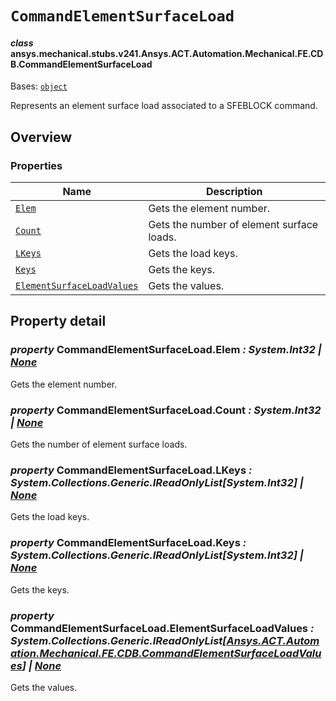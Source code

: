 # `CommandElementSurfaceLoad`

<a id="ansys.mechanical.stubs.v241.Ansys.ACT.Automation.Mechanical.FE.CDB.CommandElementSurfaceLoad"></a>

#### *class* ansys.mechanical.stubs.v241.Ansys.ACT.Automation.Mechanical.FE.CDB.CommandElementSurfaceLoad

Bases: [`object`](https://docs.python.org/3/library/functions.html#object)

Represents an element surface load associated to a SFEBLOCK command.

<!-- !! processed by numpydoc !! -->

<a id="overview"></a>

## Overview

### Properties

| Name | Description |
|-----------------------------------------------------------------------------------|-------------------------------------------|
| [`Elem`](#CommandElementSurfaceLoad.Elem)                                         | Gets the element number.                  |
| [`Count`](#CommandElementSurfaceLoad.Count)                                       | Gets the number of element surface loads. |
| [`LKeys`](#CommandElementSurfaceLoad.LKeys)                                       | Gets the load keys.                       |
| [`Keys`](#CommandElementSurfaceLoad.Keys)                                         | Gets the keys.                            |
| [`ElementSurfaceLoadValues`](#CommandElementSurfaceLoad.ElementSurfaceLoadValues) | Gets the values.                          |

<a id="property-detail"></a>

## Property detail

<a id="CommandElementSurfaceLoad.Elem"></a>

### *property* CommandElementSurfaceLoad.Elem *: System.Int32 | [None](https://docs.python.org/3/library/constants.html#None)*

Gets the element number.

<!-- !! processed by numpydoc !! -->

<a id="CommandElementSurfaceLoad.Count"></a>

### *property* CommandElementSurfaceLoad.Count *: System.Int32 | [None](https://docs.python.org/3/library/constants.html#None)*

Gets the number of element surface loads.

<!-- !! processed by numpydoc !! -->

<a id="CommandElementSurfaceLoad.LKeys"></a>

### *property* CommandElementSurfaceLoad.LKeys *: System.Collections.Generic.IReadOnlyList[System.Int32] | [None](https://docs.python.org/3/library/constants.html#None)*

Gets the load keys.

<!-- !! processed by numpydoc !! -->

<a id="CommandElementSurfaceLoad.Keys"></a>

### *property* CommandElementSurfaceLoad.Keys *: System.Collections.Generic.IReadOnlyList[System.Int32] | [None](https://docs.python.org/3/library/constants.html#None)*

Gets the keys.

<!-- !! processed by numpydoc !! -->

<a id="CommandElementSurfaceLoad.ElementSurfaceLoadValues"></a>

### *property* CommandElementSurfaceLoad.ElementSurfaceLoadValues *: System.Collections.Generic.IReadOnlyList[[Ansys.ACT.Automation.Mechanical.FE.CDB.CommandElementSurfaceLoadValues](CommandElementSurfaceLoadValues.md#ansys.mechanical.stubs.v241.Ansys.ACT.Automation.Mechanical.FE.CDB.CommandElementSurfaceLoadValues)] | [None](https://docs.python.org/3/library/constants.html#None)*

Gets the values.

<!-- !! processed by numpydoc !! -->

